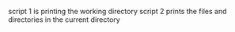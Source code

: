 script 1 is printing the working directory
script 2 prints the files and directories in the current directory
